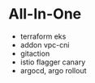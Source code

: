 # All-In-One
- terraform eks
- addon vpc-cni
- gitaction
- istio flagger canary
- argocd, argo rollout
